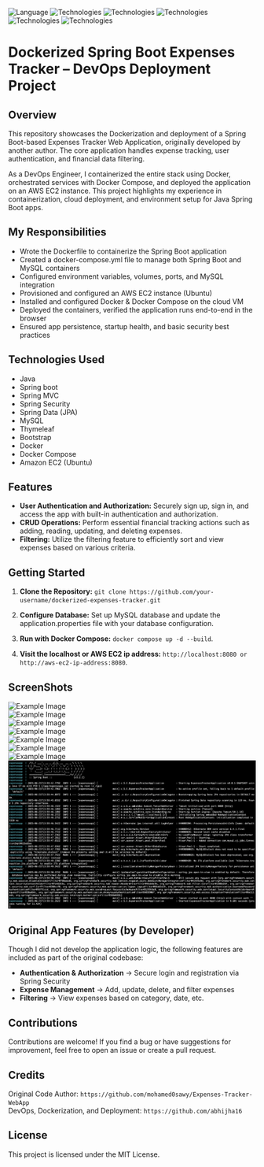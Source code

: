 ![Language](https://img.shields.io/badge/language-Java%20-blue.svg)
![Technologies](https://img.shields.io/badge/technologies-Spring_boot%20-green.svg)
![Technologies](https://img.shields.io/badge/technologies-Spring_MVC%20-green.svg)
![Technologies](https://img.shields.io/badge/technologies-Spring_Security%20-green.svg)
![Technologies](https://img.shields.io/badge/technologies-Spring_Data_jpa%20-green.svg)
![Technologies](https://img.shields.io/badge/technologies-Thymeleaf_&_Bootstrap%20-purple.svg)

# Dockerized Spring Boot Expenses Tracker – DevOps Deployment Project
## Overview
This repository showcases the Dockerization and deployment of a Spring Boot-based Expenses Tracker Web Application, originally developed by another author. The core application handles expense tracking, user authentication, and financial data filtering.

As a DevOps Engineer, I containerized the entire stack using Docker, orchestrated services with Docker Compose, and deployed the application on an AWS EC2 instance. This project highlights my experience in containerization, cloud deployment, and environment setup for Java Spring Boot apps.

## My Responsibilities
- Wrote the Dockerfile to containerize the Spring Boot application
- Created a docker-compose.yml file to manage both Spring Boot and MySQL containers
- Configured environment variables, volumes, ports, and MySQL integration
- Provisioned and configured an AWS EC2 instance (Ubuntu)
- Installed and configured Docker & Docker Compose on the cloud VM
- Deployed the containers, verified the application runs end-to-end in the browser
- Ensured app persistence, startup health, and basic security best practices

## Technologies Used
- Java
- Spring boot
- Spring MVC
- Spring Security
- Spring Data (JPA)
- MySQL
- Thymeleaf
- Bootstrap
- Docker
- Docker Compose
- Amazon EC2 (Ubuntu)

## Features
- **User Authentication and Authorization:** Securely sign up, sign in, and access the app with built-in authentication and authorization.
- **CRUD Operations:** Perform essential financial tracking actions such as adding, reading, updating, and deleting expenses.
- **Filtering:** Utilize the filtering feature to efficiently sort and view expenses based on various criteria.

## Getting Started
1. **Clone the Repository:**
`git clone https://github.com/your-username/dockerized-expenses-tracker.git`

2. **Configure Database:**
Set up MySQL database and update the application.properties file with your database configuration.

3. **Run with Docker Compose:**
   `docker compose up -d --build`.

4. **Visit the localhost or AWS EC2 ip address:**
`http://localhost:8080 or http://aws-ec2-ip-address:8080`.

## ScreenShots
![Example Image](screenshots/1.png) <br>
![Example Image](screenshots/2-2.png) <br>
![Example Image](screenshots/3-3.png) <br>
![Example Image](screenshots/4-4.png) <br>
![Example Image](screenshots/5-5.png) <br>
![Example Image](screenshots/6-6.png) <br>
![Example Image](screenshots/7.png) <br>
![Example Image](https://raw.githubusercontent.com/abhijha16/Dockerized-Expenses-Tracker-WebApp/main/screenshots/8.png)

## Original App Features (by Developer)
Though I did not develop the application logic, the following features are included as part of the original codebase:
- **Authentication & Authorization** -> Secure login and registration via Spring Security
- **Expense Management** -> Add, update, delete, and filter expenses
- **Filtering** -> View expenses based on category, date, etc.

## Contributions
Contributions are welcome! If you find a bug or have suggestions for improvement, feel free to open an issue or create a pull request.

## Credits
Original Code Author: `https://github.com/mohamed0sawy/Expenses-Tracker-WebApp`             
DevOps, Dockerization, and Deployment: `https://github.com/abhijha16`

## License
This project is licensed under the MIT License.
